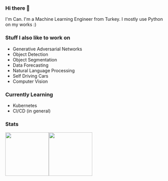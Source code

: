 ### Hi there 👋
I'm Can. I'm a Machine Learning Engineer from Turkey. I mostly use Python on my works :)

### Stuff I also like to work on
<ul>
  <li>Generative Adversarial Networks</li>
  <li>Object Detection</li>
  <li>Object Segmentation</li>
  <li>Data Forecasting</li>
  <li>Natural Language Processing</li>
  <li>Self Driving Cars</li>
  <li>Computer Vision</li>
</ul>

### Currently Learning
<ul>
  <li>Kubernetes</li> 
  <li>CI/CD (in general)</li>
</ul>

### Stats 
<img height="137px" src="https://github-readme-stats-eight-omega-34.vercel.app/api?username=mcandemir&hide_title=true&hide_border=true&show_icons=true&include_all_commits=true&count_private=true&line_height=21&theme=radical" /><img height="137px" src="https://github-readme-stats-eight-omega-34.vercel.app/api/top-langs/?username=mcandemir&hide=html&hide_title=true&hide_border=true&layout=compact&langs_count=8&theme=radical" />
